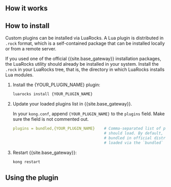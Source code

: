 ## How it works

<!--How does your plugin work? -->

## How to install

<!-- If your plugin can be installed via luarocks, change {YOUR_PLUGIN_NAME} to your own plugin, e.g. example-plugin.
If the plugin is an integration in your catalog, or is installed in some other way, replace the following instructions with your own. -->

Custom plugins can be installed via LuaRocks. A Lua plugin is distributed in `.rock` format, which is 
a self-contained package that can be installed locally or from a remote server.

If you used one of the official {{site.base_gateway}} installation packages, the LuaRocks utility 
should already be installed in your system.
Install the `.rock` in your LuaRocks tree, that is, the directory in which LuaRocks 
installs Lua modules. 

1. Install the {YOUR_PLUGIN_NAME} plugin:

    ```sh
    luarocks install {YOUR_PLUGIN_NAME}
    ```

2. Update your loaded plugins list in {{site.base_gateway}}.

    In your `kong.conf`, append `{YOUR_PLUGIN_NAME}` to the `plugins` field. Make sure the field is not commented out.

    ```yaml
    plugins = bundled,{YOUR_PLUGIN_NAME}    # Comma-separated list of plugins this node
                                            # should load. By default, only plugins
                                            # bundled in official distributions are
                                            # loaded via the `bundled` keyword.
    ```

3. Restart {{site.base_gateway}}:

    ```sh
    kong restart
    ```

## Using the plugin

<!-- Describe how to configure and use your plugin -->

